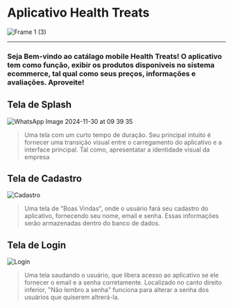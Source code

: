 # Aplicativo Health Treats

![Frame 1 (3)](https://github.com/user-attachments/assets/f131bf30-3610-497d-a9d4-93e67979a0e5)

---

<h3>Seja Bem-vindo ao catálago mobile Health Treats! O aplicativo tem como função, exibir os produtos disponiveis no sistema ecommerce, tal qual como seus preços, informações e avaliações. Aproveite!</h3>

## Tela de Splash
![WhatsApp Image 2024-11-30 at 09 39 35](https://github.com/user-attachments/assets/42ce733d-3dfd-498e-a9db-5d26d487c243)


> Uma tela com um curto tempo de duração. Seu principal intuito é fornecer uma transição visual entre o carregamento do aplicativo e a interface principal. Tal como, apresentatar a identidade visual da empresa

## Tela de Cadastro
![Cadastro](https://github.com/user-attachments/assets/4886be81-a8a3-4179-a5ba-0f73bb332d08)


> Uma tela de "Boas Vindas", onde o usuário fará seu cadastro do aplicativo, fornecendo seu nome, email e senha. Essas informações serão armazenadas dentro do banco de dados.

 
## Tela de Login
![Login](https://github.com/user-attachments/assets/d1ebbd21-2685-468a-b755-d4f2889c9f1d)


> Uma tela saudando o usuário, que libera acesso ao aplicativo se ele fornecer o email e a senha corretamente. Localizado no canto direito inferior, "Não lembro a senha" funciona para alterar a senha dos usuários que quiserem altrerá-la.
